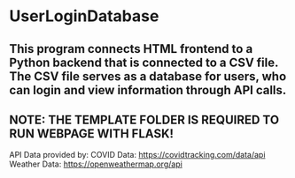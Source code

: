 # UserLoginDatabase
This program connects HTML frontend to a Python backend that is connected to a CSV file. The CSV file serves as a database for users, who can login and view information through API calls.  
----------------------------------------------------------------------------------------------------------------------------------------------
NOTE: THE TEMPLATE FOLDER IS REQUIRED TO RUN WEBPAGE WITH FLASK!
----------------------------------------------------------------------------------------------------------------------------------------------
API Data provided by: COVID Data: https://covidtracking.com/data/api Weather Data: https://openweathermap.org/api
